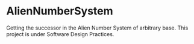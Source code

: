# AlienNumberSystem
Getting the successor in the Alien Number System of arbitrary base. This project is under Software Design Practices.
